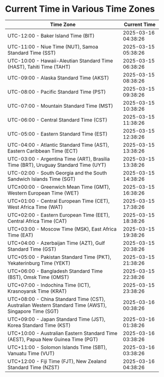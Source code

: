 # Current Time in Various Time Zones

| Time Zone | Current Time |
|-----------|--------------|
| UTC-12:00 - Baker Island Time (BIT) | 2025-03-16 04:38:26 |
| UTC-11:00 - Niue Time (NUT), Samoa Standard Time (SST) | 2025-03-15 05:38:26 |
| UTC-10:00 - Hawaii-Aleutian Standard Time (HAST), Tahiti Time (TAHT) | 2025-03-15 06:38:26 |
| UTC-09:00 - Alaska Standard Time (AKST) | 2025-03-15 08:38:26 |
| UTC-08:00 - Pacific Standard Time (PST) | 2025-03-15 09:38:26 |
| UTC-07:00 - Mountain Standard Time (MST) | 2025-03-15 10:38:26 |
| UTC-06:00 - Central Standard Time (CST) | 2025-03-15 11:38:26 |
| UTC-05:00 - Eastern Standard Time (EST) | 2025-03-15 12:38:26 |
| UTC-04:00 - Atlantic Standard Time (AST), Eastern Caribbean Time (ECT) | 2025-03-15 13:38:26 |
| UTC-03:00 - Argentina Time (ART), Brasília Time (BRT), Uruguay Standard Time (UYT) | 2025-03-15 13:38:26 |
| UTC-02:00 - South Georgia and the South Sandwich Islands Time (SGT) | 2025-03-15 14:38:26 |
| UTC±00:00 - Greenwich Mean Time (GMT), Western European Time (WET) | 2025-03-15 16:38:26 |
| UTC+01:00 - Central European Time (CET), West Africa Time (WAT) | 2025-03-15 17:38:26 |
| UTC+02:00 - Eastern European Time (EET), Central Africa Time (CAT) | 2025-03-15 18:38:26 |
| UTC+03:00 - Moscow Time (MSK), East Africa Time (EAT) | 2025-03-15 19:38:26 |
| UTC+04:00 - Azerbaijan Time (AZT), Gulf Standard Time (GST) | 2025-03-15 20:38:26 |
| UTC+05:00 - Pakistan Standard Time (PKT), Yekaterinburg Time (YEKT) | 2025-03-15 21:38:26 |
| UTC+06:00 - Bangladesh Standard Time (BST), Omsk Time (OMST) | 2025-03-15 22:38:26 |
| UTC+07:00 - Indochina Time (ICT), Krasnoyarsk Time (KRAT) | 2025-03-15 23:38:26 |
| UTC+08:00 - China Standard Time (CST), Australian Western Standard Time (AWST), Singapore Time (SGT) | 2025-03-16 00:38:26 |
| UTC+09:00 - Japan Standard Time (JST), Korea Standard Time (KST) | 2025-03-16 01:38:26 |
| UTC+10:00 - Australian Eastern Standard Time (AEST), Papua New Guinea Time (PGT) | 2025-03-16 03:38:26 |
| UTC+11:00 - Solomon Islands Time (SBT), Vanuatu Time (VUT) | 2025-03-16 03:38:26 |
| UTC+12:00 - Fiji Time (FJT), New Zealand Standard Time (NZST) | 2025-03-16 04:38:26 |
